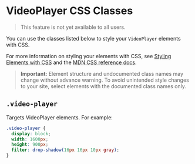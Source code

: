 # VideoPlayer CSS Classes

> This feature is not yet available to all users.

You can use the classes listed below
to style your `VideoPlayer` elements with CSS.

For more information on styling your elements with CSS, see
[Styling Elements with CSS]($w/styling-elements-with-css) and the
[MDN CSS reference docs](https://developer.mozilla.org/en-US/docs/Learn/CSS).

<blockquote class="important">

__Important:__
Element structure and undocumented class names
may change without advance warning.
To avoid unintended style changes to your site,
select elements with the documented class names only.

</blockquote>

## `.video-player`

Targets VideoPlayer elements.
For example:

```css
.video-player {
  display: block;
  width: 1600px;
  height: 900px;
  filter: drop-shadow(16px 16px 10px gray);
}
```
